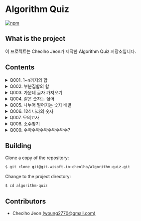 # Algorithm Quiz
[![npm](https://img.shields.io/badge/version-2018.50-brightgreen.svg)]()

## What is the project
이 프로젝트는 Cheolho Jeon가 제작한 Algorithm Quiz 저장소입니다.

## Contents

<details>
<summary>Q001. 1~n까지의 합</summary><br/>

한 정수 n을 입력 받아서 '1~n'까지의 합을 구하여 출력하시오. (수행 시간 출력)<br/>
단, 입력 방법은 구현하지 않아도 되며, 입력 값을 변수를 선언하여 사용해도 됩니다.<br/>
<br/>
1. Recursion<br/>
2. Repetition<br/>
<br/>
입력: 정수 n(2 ≤ n ≤ 10,000)이 첫 번째 줄에 입력됩니다.<br/>
출력: 1 ~ n까지의 합을 정수로 출력하시오.<br/>
<br/>
입력: 10<br/>
결과(Recursion): 55<br/>
결과(Repetition): 55<br/>
<br/>
</details>

<details>
<summary>Q002. 부분집합의 합</summary>
<h3>문제</h3>
N개의 정수로 이루어진 집합이 있을때, 이 집합의 공집합이 아닌 부분집합 중에서 그 집합의 원소를 다 더한 값이 S가 되는 경우의 수를 구하는 프로그램을 작성하시오.

<h3>입력</h3>
첫째 줄에 정수의 개수를 나타내는 N과 정수 S가 주어진다(1<=N<=20, |S|<=1,000,000). 둘째 줄에 N개의 정수가 빈 칸을 사이에 두고 주어진다. 주어지는 정수의 절대값은 100,000을 넘지 않는다. 같은 수가 여러번 주어질 수도 있다.

<h3>출력</h3>
첫째 줄에 합이 S가 되는 부분집합의 개수를 출력한다.

<h3>Example</h3>
<img src=https://user-images.githubusercontent.com/42791260/46407323-8902c400-c749-11e8-8c1d-5160063b989d.png>
</details>

<details>
<summary>Q003. 가운데 글자 가져오기</summary>
<h3>문제</h3>
단어 s의 가운데 글자를 반환하는 함수, solution을 만들어 보세요. 단어의 길이가 짝수라면 가운데 두글자를 반환하면 됩니다.

<h3>제한사항</h3>
s는 길이가 1 이상, 100이하인 스트링입니다.

<h3>입출력 예</h3>
<img src=https://user-images.githubusercontent.com/42791260/49803807-37536700-fd94-11e8-9b53-8399cc75e1d9.png width="20%">
</details>

<details>
<summary>Q004. 같은 숫자는 싫어</summary>
<h3>문제 설명</h3>
배열 arr가 주어집니다. 배열 arr의 각 원소는 숫자 0부터 9까지로 이루어져 있습니다.<br/>
이때, 배열 arr에서 연속적으로 나타나는 숫자는 하나만 남기고 전부 제거하려고 합니다.<br/>
배열 arr에서 제거 되고 남은 수들을 return 하는 solution 함수를 완성해 주세요.<br/>
단, 제거된 후 남은 수들을 반환할 때는 배열 arr의 원소들의 순서를 유지해야 합니다.<br/>
예를들면<br/>
arr = [1, 1, 3, 3, 0, 1, 1] 이면 [1, 3, 0, 1] 을 return 합니다.<br/>
arr = [4, 4, 4, 3, 3] 이면 [4, 3] 을 return 합니다.<br/>
배열 arr에서 연속적으로 나타나는 숫자는 제거하고 남은 수들을 return 하는 solution 함수를 완성해 주세요.<br/>

<h3>제한사항</h3>
배열 arr의 크기 : 1,000,000 이하의 자연수
배열 arr의 원소의 크기 : 0보다 크거나 같고 9보다 작거나 같은 정수

<h3>입출력 예</h3>
<img src=https://user-images.githubusercontent.com/42791260/49941349-91cffd00-ff25-11e8-9df4-d92ac3fa12ee.png width="20%">
</details>

<details>
<summary>Q005. 나누어 떨어지는 숫자 배열</summary>
<h3>문제 설명</h3>
array의 각 element 중 divisor로 나누어 떨어지는 값을 오름차순으로 정렬한 배열을 반환하는 함수, solution을 작성해주세요.<br/>
divisor로 나누어 떨어지는 element가 하나도 없다면 배열에 -1을 담아 반환하세요.<br/>

<h3>제한사항</h3>
arr은 자연수를 담은 배열입니다.<br/>
정수 i, j에 대해 i ≠ j 이면 arr[i] ≠ arr[j] 입니다.<br/>
divisor는 자연수입니다.<br/>
array는 길이 1 이상인 배열입니다.<br/>

<h3>입출력 예</h3>
<img src=https://user-images.githubusercontent.com/42791260/49986930-f1c1b480-ffb4-11e8-9b9a-b9e614709143.png width="20%">

<h3>입출력 예 설명</h3>
입출력 예#1<br/>
arr의 원소 중 5로 나누어 떨어지는 원소는 5와 10입니다. 따라서 [5, 10]을 리턴합니다.<br/>
<br/>
입출력 예#2<br/>
arr의 모든 원소는 1으로 나누어 떨어집니다. 원소를 오름차순으로 정렬해 [1, 2, 3, 36]을 리턴합니다.<br/>
<br/>
입출력 예#3<br/>
3, 2, 6은 10으로 나누어 떨어지지 않습니다. 나누어 떨어지는 원소가 없으므로 [-1]을 리턴합니다.<br/>
</details>

<details>
<summary>Q006. 124 나라의 숫자</summary>
<h3>문제 설명</h3>
124 나라가 있습니다. 124 나라에서는 10진법이 아닌 다음과 같은 자신들만의 규칙으로 수를 표현합니다.<br/>
<br/>
1. 124 나라에는 자연수만 존재합니다.<br/>
2. 124 나라에는 모든 수를 표현할 때 1, 2, 4만 사용합니다.<br/>
<br/>
예를 들어서 124 나라에서 사용하는 숫자는 다음과 같이 변환됩니다.<br/>
<br/>
<img src=https://user-images.githubusercontent.com/42791260/50152004-c832c100-0305-11e9-9c8e-0892aea2a973.png width="25%">
<br/>
자연수 n이 매개변수로 주어질 때, n을 124 나라에서 사용하는 숫자로 바꾼 값을 return 하도록 solution 함수를 완성해 주세요.

<h3>제한사항</h3>
n은 500,000,000이하의 자연수 입니다.<br/>

<h3>입출력 예</h3>
<img src=https://user-images.githubusercontent.com/42791260/50152105-1647c480-0306-11e9-9efb-22f9c6de76bf.png width="10%">
</details>

<details>
<summary>Q007. 모의고사</summary>
<h3>문제 설명</h3>
수포자는 수학을 포기한 사람의 준말입니다. 수포자 삼인방은 모의고사에 수학 문제를 전부 찍으려 합니다. 수포자는 1번 문제부터 마지막 문제까지 다음과 같이 찍습니다.<br/>
<br/>
1번 수포자가 찍는 방식: 1, 2, 3, 4, 5, 1, 2, 3, 4, 5, ...<br/>
2번 수포자가 찍는 방식: 2, 1, 2, 3, 2, 4, 2, 5, 2, 1, 2, 3, 2, 4, 2, 5, ...<br/>
3번 수포자가 찍는 방식: 3, 3, 1, 1, 2, 2, 4, 4, 5, 5, 3, 3, 1, 1, 2, 2, 4, 4, 5, 5, ...<br/>
<br/>
1번 문제부터 마지막 문제까지의 정답이 순서대로 들은 배열 answers가 주어졌을 때, 가장 많은 문제를 맞힌 사람이 누구인지 배열에 담아 return 하도록 solution 함수를 작성해주세요.<br/>

<h3>제한사항</h3>
1.시험은 최대 10,000 문제로 구성되어있습니다.<br/>
2.문제의 정답은 1, 2, 3, 4, 5중 하나입니다.<br/>
3.가장 높은 점수를 받은 사람이 여럿일 경우, return하는 값을 오름차순 정렬해주세요.<br/>

<h3>입출력 예</h3>
<img src=https://user-images.githubusercontent.com/42791260/51067476-0e094d80-1656-11e9-86c1-7c665b9eb676.png width="10%">

</details>

<details>
<summary>Q008. 소수찾기</summary>
<h3>문제 설명</h3>
1부터 입력받은 숫자 n 사이에 있는 소수의 개수를 반환하는 함수, solution을 만들어 보세요.<br/>
<br/>
소수는 1과 자기 자신으로만 나누어지는 수를 의미합니다.<br/>
(1은 소수가 아닙니다.)<br/>
<h3>제한사항</h3>
n은 2이상 1000000이하의 자연수입니다.<br/>

<h3>입출력 예</h3>
<img src=https://user-images.githubusercontent.com/42791260/51602608-c71b3200-1f4a-11e9-8cd0-9ac7fee5cc3c.png width="10%">

</details>

</details>

<details>
<summary>Q009. 수박수박수박수박수박수?</summary>
<h3>문제 설명</h3>
길이가 n이고, 수박수박수박수....와 같은 패턴을 유지하는 문자열을 리턴하는 함수, solution을 완성하세요.<br/>
예를들어 n이 4이면 수박수박을 리턴하고 3이라면 수박수를 리턴하면 됩니다.<br/>
<br/>
<h3>제한사항</h3>
n은 길이 10,000이하인 자연수입니다.<br/>

<h3>입출력 예</h3>
<img src=https://user-images.githubusercontent.com/42791260/51607988-9098e380-1f59-11e9-82fc-48203e313b66.png width="10%">

</details>

## Building
Clone a copy of the repository:
```bash
$ git clone git@git.wisoft.io:cheolho/algorithm-quiz.git
```

Change to the project directory:
```bash
$ cd algorithm-quiz
```

## Contributors
* Cheolho Jeon [(woung2770@gmail.com)](woung2770@gmail.com)